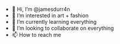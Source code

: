 - 👋 Hi, I’m @jamesdurr4n
- 👀 I’m interested in art + fashion
- 🌱 I’m currently learning everything
- 💞️ I’m looking to collaborate on everything
- 📫 How to reach me 
